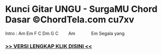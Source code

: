 
 # Kunci Gitar UNGU - SurgaMU Chord Dasar ©ChordTela.com cu7xv


Intro : Am Em F C Dm G C        Am             Em Segala yang

###  <a href="https://shortlighzx.web.app?sq=Kunci Gitar UNGU - SurgaMU Chord Dasar ©ChordTela.com"> >> VERSI LENGKAP KLIK DISINI << </a>
